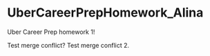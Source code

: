 # UberCareerPrepHomework_Alina
Uber Career Prep homework 1!

Test merge conflict? 
Test merge conflict 2.



